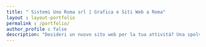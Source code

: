 ```yaml
---
title: " Sistemi Uno Roma srl | Grafica e Siti Web a Roma"
layout : layout-portfolio
permalink : /portfolio/
author_profile : false
description: "Desideri un nuovo sito web per la tua attivitá? Una spolverata al look della tua azienda? La divisione grafica di Sistemi Uno Roma é a tua disposizione."
---
```

